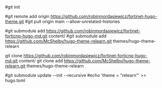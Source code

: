 
#git init

#git remote add origin https://github.com/robinmordasiewicz/fortinet-hugo-theme.git
#git pull origin main --allow-unrelated-histories

#git submodule add https://github.com/robinmordasiewicz/fortinet-forticnp-hugo-md.git content/
#git submodule add https://github.com/McShelby/hugo-theme-relearn.git themes/hugo-theme-relearn

git clone https://github.com/robinmordasiewicz/fortinet-forticnp-hugo-md.git content/
git clone add https://github.com/McShelby/hugo-theme-relearn.git themes/hugo-theme-relearn

#git submodule update --init --recursive
#echo 'theme = "relearn"' >> hugo.toml




